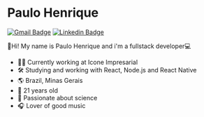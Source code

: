# Paulo Henrique

[![Gmail Badge](https://img.shields.io/badge/-paulo.henriquepm@outlook.com-blue?style=flat&logo=Gmail&logoColor=white&link=mailto:paulo.henriquepm@outlook.com)](mailto:paulo.henriquepm@outlook.com)
[![Linkedin Badge](https://img.shields.io/badge/-PauloHenrique-blue?style=flat&logo=Linkedin&logoColor=white&link=https://www.linkedin.com/in/paulohenriquepm/)](https://www.linkedin.com/in/paulohenriquepm/) 

👋Hi! My name is Paulo Henrique and i'm a fullstack developer💻

- 👨‍💻 Currently working at Icone Impresarial
- 🛠 Studying and working with React, Node.js and React Native
- 🌎 Brazil, Minas Gerais
- 🧑 21 years old
- 🌌 Passionate about science 
- 🎧 Lover of good music

<!--

**paulohenriquepm/paulohenriquepm** is a ✨ _special_ ✨ repository because its `README.md` (this file) appears on your GitHub profile.

Here are some ideas to get you started:

- 🔭 I’m currently working on ...
- 🌱 I’m currently learning ...
- 👯 I’m looking to collaborate on ...
- 🤔 I’m looking for help with ...
- 💬 Ask me about ...
- 📫 How to reach me: ...
- 😄 Pronouns: ...
- ⚡ Fun fact: ...
-->
